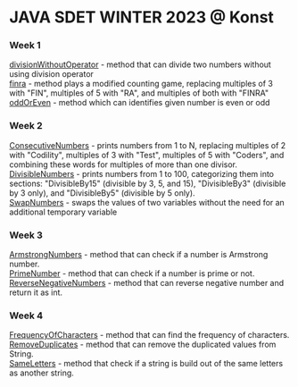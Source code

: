 # JAVA SDET WINTER 2023 @ Konst
### Week 1
[divisionWithoutOperator](week1/divisionWithoutOperator.java) - method that can divide two numbers without using division operator  
[finra](week1/finra.java) - method plays a modified counting game, replacing multiples of 3 with "FIN", multiples of 5 with "RA", and multiples of both with "FINRA"  
[oddOrEven](week1/oddOrEven.java) - method which can identifies given number is even or odd  

### Week 2
[ConsecutiveNumbers](week2/ConsecutiveNumbers.java) - prints numbers from 1 to N, replacing multiples of 2 with "Codility", multiples of 3 with "Test", multiples of 5 with "Coders", and combining these words for multiples of more than one divisor.  
[DivisibleNumbers](week2/DivisibleNumbers.java) - prints numbers from 1 to 100, categorizing them into sections: "DivisibleBy15" (divisible by 3, 5, and 15), "DivisibleBy3" (divisible by 3 only), and "DivisibleBy5" (divisible by 5 only).  
[SwapNumbers](week2/SwapNumbers.java) - swaps the values of two variables without the need for an additional temporary variable  

### Week 3
[ArmstrongNumbers](week3/ArmstrongNumbers.java) - method that can check if a number is Armstrong number.  
[PrimeNumber](week3/PrimeNumber.java) - method that can check if a number is prime or not.  
[ReverseNegativeNumbers](week3/ReverseNegativeNumbers.java) - method that can reverse negative number and return it as int.  

### Week 4
[FrequencyOfCharacters](week4/FrequencyOfCharacters.java) - method that can find the frequency of characters.  
[RemoveDuplicates](week4/RemoveDuplicates.java) - method that can remove the duplicated values from String.  
[SameLetters](week4/SameLetters.java) - method that check if a string is build out of the same letters as another string.  

